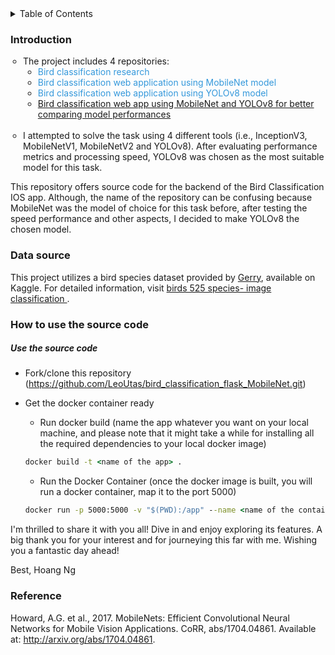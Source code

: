 <details>
  <summary>Table of Contents</summary>
  <ol>
    <li>
      <a href="#introduction">Introduction</a>
    </li>
    <li><a href="#data-source">Data source</a></li>
    <li><a href="#the-design">The design</a></li>
    <li><a href="#how-to-use-the-source-code">How to use the source code</a></li>
    <li><a href="#the-bottom-line">The Bottom Line</a></li>
    <li><a href="#reference">Reference</a></li>
  </ol>
</details>

### Introduction

<ul style="padding-left: 20px; list-style-type: circle;">
        <li>The project includes 4 repositories:
            <ul>                
                <li>
                <a href="https://github.com/LeoUtas/bird_classification_research.git" style="text-decoration: none; color: #3498db;">Bird classification research</a>
                </li>
                <li>
                <a href="https://github.com/LeoUtas/bird_classification_flask_MobileNet.git" style="text-decoration: none; color: #3498db;">Bird classification web application using MobileNet model</a>
                </li>
                <li>
                <a href="https://github.com/LeoUtas/bird_classification_flask_YOLOv8.git" style="text-decoration: none; color: #3498db;">Bird classification web application using YOLOv8 model</a>
                </li>
                <li>
                <a href="https://github.com/LeoUtas/bird_classification_flask_2models.git">Bird classification web app using MobileNet and YOLOv8 for better comparing model performances</a>
                </li>                                
            </ul>
        </li>
        <br>
        <li>
            I attempted to solve the task using 4 different tools (i.e., InceptionV3, MobileNetV1, MobileNetV2 and YOLOv8). After evaluating performance metrics and processing speed, YOLOv8 was chosen as the most suitable model for this task.
        </li>        
    </ul>

This repository offers source code for the backend of the Bird Classification IOS app. Although, the name of the repository can be confusing because MobileNet was the model of choice for this task before, after testing the speed performance and other aspects, I decided to make YOLOv8 the chosen model.

### Data source

This project utilizes a bird species dataset provided by <a href="https://www.kaggle.com/gpiosenka">Gerry</a>, available on Kaggle. For detailed information, visit <a href="https://www.kaggle.com/datasets/gpiosenka/100-bird-species/data"> birds 525 species- image classification </a>.

### How to use the source code

##### Use the source code

-   Fork/clone this repository (https://github.com/LeoUtas/bird_classification_flask_MobileNet.git)
-   Get the docker container ready

    -   Run docker build (name the app whatever you want on your local machine, and please note that it might take a while for installing all the required dependencies to your local docker image)

    ```cmd
    docker build -t <name of the app> .
    ```

    -   Run the Docker Container (once the docker image is built, you will run a docker container, map it to the port 5000)

    ```cmd
    docker run -p 5000:5000 -v "$(PWD):/app" --name <name of the container> <name of the app>
    ```

I'm thrilled to share it with you all! Dive in and enjoy exploring its features. A big thank you for your interest and for journeying this far with me. Wishing you a fantastic day ahead!

Best,
Hoang Ng

### Reference

Howard, A.G. et al., 2017. MobileNets: Efficient Convolutional Neural Networks for Mobile Vision Applications. CoRR, abs/1704.04861. Available at: http://arxiv.org/abs/1704.04861.
